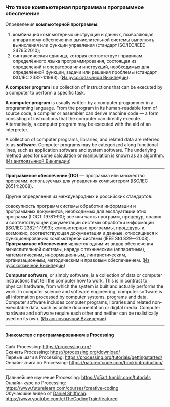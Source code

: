 ### Что такое компьютерная программа и программное обеспечение

Определения **компьютерной программы**:       
1) комбинация компьютерных инструкций и данных, позволяющая аппаратному обеспечению вычислительной системы выполнять вычисления или функции управления (стандарт ISO/IEC/IEEE 24765:2010);       
2) синтаксическая единица, которая соответствует правилам определённого языка программирования, состоящая из определений и операторов или инструкций, необходимых для определённой функции, задачи или решения проблемы (стандарт ISO/IEC 2382-1:1993). ([Из русскоязычной Википедии](https://ru.wikipedia.org/wiki/%D0%9A%D0%BE%D0%BC%D0%BF%D1%8C%D1%8E%D1%82%D0%B5%D1%80%D0%BD%D0%B0%D1%8F_%D0%BF%D1%80%D0%BE%D0%B3%D1%80%D0%B0%D0%BC%D0%BC%D0%B0)).       
      
      
**A computer program** is a collection of instructions that can be executed by a computer to perform a specific task.      
      
**A computer program** is usually written by a computer programmer in a programming language. From the program in its human-readable form of source code, a compiler or assembler can derive machine code — a form consisting of instructions that the computer can directly execute. Alternatively, a computer program may be executed with the aid of an interpreter.
      
A collection of computer programs, libraries, and related data are referred to as **software**. Computer programs may be categorized along functional lines, such as application software and system software. The underlying method used for some calculation or manipulation is known as an algorithm. ([Из англоязычной Википедии](https://en.wikipedia.org/wiki/Computer_program))      
      
_______
      
**Програ́ммное обеспе́чение (ПО)** — программа или множество программ, используемых для управления компьютером (ISO/IEC 26514:2008).     
     
Другие определения из международных и российских стандартов:    
     
совокупность программ системы обработки информации и программных документов, необходимых для эксплуатации этих программ (ГОСТ 19781-90);
все или часть программ, процедур, правил и соответствующей документации системы обработки информации (ISO/IEC 2382-1:1993);
компьютерные программы, процедуры и, возможно, соответствующая документация и данные, относящиеся к функционированию компьютерной системы (IEEE Std 829—2008).
**Программное обеспечение** является одним из видов обеспечения вычислительной системы, наряду с техническим (аппаратным), математическим, информационным, лингвистическим, организационным, методическим и правовым обеспечением.
([Из русскоязычной Википедии](https://ru.wikipedia.org/wiki/%D0%9F%D1%80%D0%BE%D0%B3%D1%80%D0%B0%D0%BC%D0%BC%D0%BD%D0%BE%D0%B5_%D0%BE%D0%B1%D0%B5%D1%81%D0%BF%D0%B5%D1%87%D0%B5%D0%BD%D0%B8%D0%B5))       
      
**Computer software**, or simply software, is a collection of data or computer instructions that tell the computer how to work. This is in contrast to physical hardware, from which the system is built and actually performs the work. In computer science and software engineering, computer software is all information processed by computer systems, programs and data. Computer software includes computer programs, libraries and related non-executable data, such as online documentation or digital media. Computer hardware and software require each other and neither can be realistically used on its own. ([Из англоязычной Википедии](https://en.wikipedia.org/wiki/Software))      

       
_______
      
      
#### Знакомство с программированием в Processing

Сайт Processing: https://processing.org/      
Скачать Processing: https://processing.org/download/       
Первые шаги в Processing: https://processing.org/tutorials/gettingstarted/     
Онлайн-книга по Processing: https://natureofcode.com/book/introduction/      



_______

Дальнейшее изучение Processing: https://p5art.tumblr.com/tutorials       
Онлайн-курс по Processing: https://www.futurelearn.com/courses/creative-coding      
Обучающие видео от [Daniel Shiffman](https://thecodingtrain.com/): https://www.youtube.com/c/TheCodingTrain/featured     





